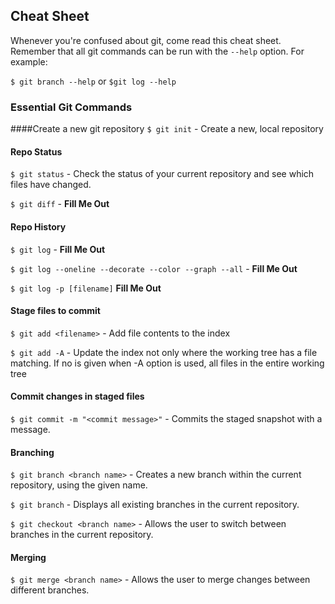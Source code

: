 ## Cheat Sheet

Whenever you're confused about git, come read this cheat sheet. Remember that all git commands can be run with the `--help` option. For example:

`$ git branch --help` or `$git log --help`

### Essential Git Commands

####Create a new git repository
`$ git init` - Create a new, local repository

#### Repo Status
`$ git status` - Check the status of your current repository and see which files have changed.

`$ git diff` - __Fill Me Out__

#### Repo History
`$ git log` - __Fill Me Out__

`$ git log --oneline --decorate --color --graph --all` - __Fill Me Out__

`$ git log -p [filename]` __Fill Me Out__

#### Stage files to commit
`$ git add <filename>` - Add file contents to the index

`$ git add -A` - Update the index not only where the working tree has a file matching. If no <pathspec> is given when -A option is used, all files in the entire working tree

#### Commit changes in staged files
`$ git commit -m "<commit message>"` - Commits the staged snapshot with a message.

#### Branching
`$ git branch <branch name>` - Creates a new branch within the current repository, using the given name.

`$ git branch` - Displays all existing branches in the current repository.

`$ git checkout <branch name>` - Allows the user to switch between branches in the current repository.

#### Merging

`$ git merge <branch name>` - Allows the user to merge changes between different branches.
